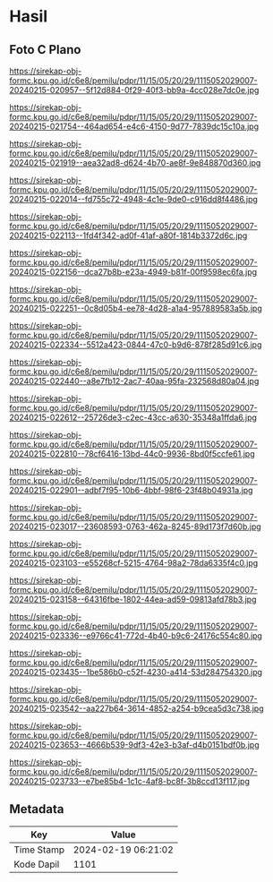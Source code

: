 # Hasil

## Foto C Plano

https://sirekap-obj-formc.kpu.go.id/c6e8/pemilu/pdpr/11/15/05/20/29/1115052029007-20240215-020957--5f12d884-0f29-40f3-bb9a-4cc028e7dc0e.jpg

https://sirekap-obj-formc.kpu.go.id/c6e8/pemilu/pdpr/11/15/05/20/29/1115052029007-20240215-021754--464ad654-e4c6-4150-9d77-7839dc15c10a.jpg

https://sirekap-obj-formc.kpu.go.id/c6e8/pemilu/pdpr/11/15/05/20/29/1115052029007-20240215-021919--aea32ad8-d624-4b70-ae8f-9e848870d360.jpg

https://sirekap-obj-formc.kpu.go.id/c6e8/pemilu/pdpr/11/15/05/20/29/1115052029007-20240215-022014--fd755c72-4948-4c1e-9de0-c916dd8f4486.jpg

https://sirekap-obj-formc.kpu.go.id/c6e8/pemilu/pdpr/11/15/05/20/29/1115052029007-20240215-022113--1fd4f342-ad0f-41af-a80f-1814b3372d6c.jpg

https://sirekap-obj-formc.kpu.go.id/c6e8/pemilu/pdpr/11/15/05/20/29/1115052029007-20240215-022156--dca27b8b-e23a-4949-b81f-00f9598ec6fa.jpg

https://sirekap-obj-formc.kpu.go.id/c6e8/pemilu/pdpr/11/15/05/20/29/1115052029007-20240215-022251--0c8d05b4-ee78-4d28-a1a4-957889583a5b.jpg

https://sirekap-obj-formc.kpu.go.id/c6e8/pemilu/pdpr/11/15/05/20/29/1115052029007-20240215-022334--5512a423-0844-47c0-b9d6-878f285d91c6.jpg

https://sirekap-obj-formc.kpu.go.id/c6e8/pemilu/pdpr/11/15/05/20/29/1115052029007-20240215-022440--a8e7fb12-2ac7-40aa-95fa-232568d80a04.jpg

https://sirekap-obj-formc.kpu.go.id/c6e8/pemilu/pdpr/11/15/05/20/29/1115052029007-20240215-022612--25726de3-c2ec-43cc-a630-35348a1ffda6.jpg

https://sirekap-obj-formc.kpu.go.id/c6e8/pemilu/pdpr/11/15/05/20/29/1115052029007-20240215-022810--78cf6416-13bd-44c0-9936-8bd0f5ccfe61.jpg

https://sirekap-obj-formc.kpu.go.id/c6e8/pemilu/pdpr/11/15/05/20/29/1115052029007-20240215-022901--adbf7f95-10b6-4bbf-98f6-23f48b04931a.jpg

https://sirekap-obj-formc.kpu.go.id/c6e8/pemilu/pdpr/11/15/05/20/29/1115052029007-20240215-023017--23608593-0763-462a-8245-89d173f7d60b.jpg

https://sirekap-obj-formc.kpu.go.id/c6e8/pemilu/pdpr/11/15/05/20/29/1115052029007-20240215-023103--e55268cf-5215-4764-98a2-78da6335f4c0.jpg

https://sirekap-obj-formc.kpu.go.id/c6e8/pemilu/pdpr/11/15/05/20/29/1115052029007-20240215-023158--64316fbe-1802-44ea-ad59-09813afd78b3.jpg

https://sirekap-obj-formc.kpu.go.id/c6e8/pemilu/pdpr/11/15/05/20/29/1115052029007-20240215-023336--e9766c41-772d-4b40-b9c6-24176c554c80.jpg

https://sirekap-obj-formc.kpu.go.id/c6e8/pemilu/pdpr/11/15/05/20/29/1115052029007-20240215-023435--1be586b0-c52f-4230-a414-53d284754320.jpg

https://sirekap-obj-formc.kpu.go.id/c6e8/pemilu/pdpr/11/15/05/20/29/1115052029007-20240215-023542--aa227b64-3614-4852-a254-b9cea5d3c738.jpg

https://sirekap-obj-formc.kpu.go.id/c6e8/pemilu/pdpr/11/15/05/20/29/1115052029007-20240215-023653--4666b539-9df3-42e3-b3af-d4b0151bdf0b.jpg

https://sirekap-obj-formc.kpu.go.id/c6e8/pemilu/pdpr/11/15/05/20/29/1115052029007-20240215-023733--e7be85b4-1c1c-4af8-bc8f-3b8ccd13f117.jpg


## Metadata

| Key        | Value               |
| ---------- | ------------------- |
| Time Stamp | 2024-02-19 06:21:02 |
| Kode Dapil | 1101                |



